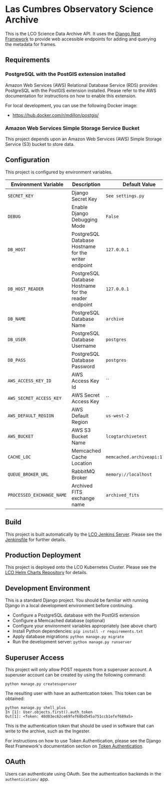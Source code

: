 # Las Cumbres Observatory Science Archive

This is the LCO Science Data Archive API. It uses the
[Django Rest Framework](https://www.django-rest-framework.org/api-guide/requests/)
to provide web accessible endpoints for adding and querying the metadata for frames.

## Requirements

### PostgreSQL with the PostGIS extension installed

Amazon Web Services (AWS) Relational Database Service (RDS) provides PostgreSQL
with the PostGIS extension installed. Please refer to the AWS documentation for
instructions on how to enable this extension.

For local development, you can use the following Docker image:

- <https://hub.docker.com/r/mdillon/postgis/>

### Amazon Web Services Simple Storage Service Bucket

This project depends upon an Amazon Web Services (AWS) Simple Storage Service
(S3) bucket to store data.

## Configuration

This project is configured by environment variables.

Environment Variable | Description | Default Value
--- | --- | ---
`SECRET_KEY` | Django Secret Key | `See settings.py`
`DEBUG` | Enable Django Debugging Mode | `False`
`DB_HOST` | PostgreSQL Database Hostname for the writer endpoint | `127.0.0.1`
`DB_HOST_READER` | PostgreSQL Database Hostname for the reader endpoint | `127.0.0.1`
`DB_NAME` | PostgreSQL Database Name | `archive`
`DB_USER` | PostgreSQL Database Username | `postgres`
`DB_PASS` | PostgreSQL Database Password | `postgres`
`AWS_ACCESS_KEY_ID` | AWS Access Key Id | ``
`AWS_SECRET_ACCESS_KEY` | AWS Secret Access Key | ``
`AWS_DEFAULT_REGION` | AWS Default Region | `us-west-2`
`AWS_BUCKET` | AWS S3 Bucket Name | `lcogtarchivetest`
`CACHE_LOC` | Memcached Cache Location | `memcached.archiveapi:11211`
`QUEUE_BROKER_URL` | RabbitMQ Broker | `memory://localhost`
`PROCESSED_EXCHANGE_NAME` | Archived FITS exchange name  | `archived_fits`


## Build

This project is built automatically by the [LCO Jenkins Server](http://jenkins.lco.gtn/).
Please see the [Jenkinsfile](Jenkinsfile) for further details.

## Production Deployment

This project is deployed onto the LCO Kubernetes Cluster. Please see the
[LCO Helm Charts Repository](https://github.com/LCOGT/helm-charts) for details.

## Development Environment

This is a standard Django project. You should be familiar with running Django
in a local development environment before continuing.

* Configure a PostgreSQL database with the PostGIS extension
* Configure a Memcached database (optional)
* Configure your environment variables appropriately (see above chart)
* Install Python dependencies: `pip install -r requirements.txt`
* Apply database migrations: `python manage.py migrate`
* Run the development server: `python manage.py runserver`

## Superuser Access

This project will only allow POST requests from a superuser account. A
superuser account can be created by using the following command:

```
python manage.py createsuperuser
```

The resulting user with have an authentcation token. This token can be
obtained:

```
python manage.py shell_plus
In [1]: User.objects.first().auth_token
Out[1]: <Token: 48d03ec62ce69fef68bd545a751ccb1efef689a5>
```

This is the authentication token that should be used in software that can write
to the archive, such as the Ingester.

For instructions on how to use Token Authentication, please see the Django Rest Framework's
documentation section on [Token Authentication](http://www.django-rest-framework.org/api-guide/authentication/#tokenauthentication).

## OAuth

Users can authenticate using OAuth. See the authentcation backends in the
`authentication/` app.
